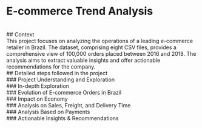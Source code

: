 # E-commerce Trend Analysis
<br>
## Context
<br>
This project focuses on analyzing the operations of a leading e-commerce retailer in Brazil. The dataset, comprising eight CSV files, provides a comprehensive view of 100,000 orders placed between 2016 and 2018. The analysis aims to extract valuable insights and offer actionable recommendations for the company.
<br>
## Detailed steps followed in the project
<br>
### Project Understanding and Exploration
<br>
### In-depth Exploration
<br>
### Evolution of E-commerce Orders in Brazil
<br>
### Impact on Economy
<br>
### Analysis on Sales, Freight, and Delivery Time
<br>
### Analysis Based on Payments
<br>
### Actionable Insights & Recommendations
